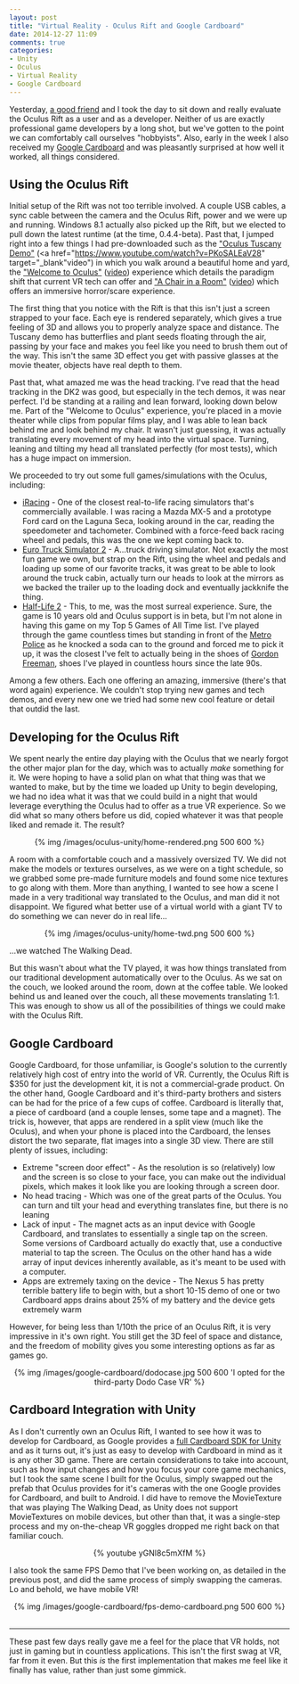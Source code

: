 ```yaml
---
layout: post
title: "Virtual Reality - Oculus Rift and Google Cardboard"
date: 2014-12-27 11:09
comments: true
categories: 
- Unity
- Oculus
- Virtual Reality
- Google Cardboard
---
```


Yesterday, <a href="https://twitter.com/alexanderjklein" target="_blank">a good friend</a> and I took the day to sit down and really evaluate the Oculus Rift as a user and as a developer. Neither of us are exactly professional game developers by a long shot, but we've gotten to the point we can comfortably call ourselves "hobbyists". Also, early in the week I also received my <a href="https://www.google.com/get/cardboard/" target="_blank">Google Cardboard</a> and was pleasantly surprised at how well it worked, all things considered.

Using the Oculus Rift
---------------------

Initial setup of the Rift was not too terrible involved. A couple USB cables, a sync cable between the camera and the Oculus Rift, power and we were up and running. Windows 8.1 actually also picked up the Rift, but we elected to pull down the latest runtime (at the time, 0.4.4-beta). Past that, I jumped right into a few things I had pre-downloaded such as the <a href="https://share.oculus.com/app/oculus-tuscany-demo" target="_blank">"Oculus Tuscany Demo"</a> (<a href="https://www.youtube.com/watch?v=PKoSALEaV28" target="_blank"video</a>") in which you walk around a beautiful home and yard, the <a href="http://treyte.ch/oculus/" target="_blank">"Welcome to Oculus"</a> (<a href="https://www.youtube.com/watch?v=L0sCgavlns4" target="_blank">video</a>) experience which details the paradigm shift that current VR tech can offer and <a href="https://share.oculus.com/app/a-chair-in-a-room" target="_blank">"A Chair in a Room"</a> (<a href="https://www.youtube.com/watch?v=L9lNKX35avE" target="_blank">video</a>) which offers an immersive horror/scare experience.

The first thing that you notice with the Rift is that this isn't just a screen strapped to your face. Each eye is rendered separately, which gives a true feeling of 3D and allows you to properly analyze space and distance. The Tuscany demo has butterflies and plant seeds floating through the air, passing by your face and makes you feel like you need to brush them out of the way. This isn't the same 3D effect you get with passive glasses at the movie theater, objects have real depth to them.

Past that, what amazed me was the head tracking. I've read that the head tracking in the DK2 was good, but especially in the tech demos, it was near perfect. I'd be standing at a railing and lean forward, looking down below me. Part of the "Welcome to Oculus" experience, you're placed in a movie theater while clips from popular films play, and I was able to lean back behind me and look behind my chair. It wasn't just guessing, it was actually translating every movement of my head into the virtual space. Turning, leaning and tilting my head all translated perfectly (for most tests), which has a huge impact on immersion.

We proceeded to try out some full games/simulations with the Oculus, including:

- <a href="http://www.iracing.com/" target="_blank">iRacing</a> - One of the closest real-to-life racing simulators that's commercially available. I was racing a Mazda MX-5 and a prototype Ford card on the Laguna Seca, looking around in the car, reading the speedometer and tachometer. Combined with a force-feed back racing wheel and pedals, this was the one we kept coming back to.
- <a href="http://store.steampowered.com/app/227300/" target="_blank">Euro Truck Simulator 2</a> - A...truck driving simulator. Not exactly the most fun game we own, but strap on the Rift, using the wheel and pedals and loading up some of our favorite tracks, it was great to be able to look around the truck cabin, actually turn our heads to look at the mirrors as we backed the trailer up to the loading dock and eventually jackknife the thing.
- <a href="http://store.steampowered.com/app/220/" target="_blank">Half-Life 2</a> - This, to me, was the most surreal experience. Sure, the game is 10 years old and Oculus support is in beta, but I'm not alone in having this game on my Top 5 Games of All Time list. I've played through the game countless times but standing in front of the <a href="http://hl2.wikia.com/wiki/Metro_Police" target="_blank">Metro Police</a> as he knocked a soda can to the ground and forced me to pick it up, it was the closest I've felt to actually being in the shoes of <a href="http://en.wikipedia.org/wiki/Gordon_Freeman" target="_blank">Gordon Freeman</a>, shoes I've played in countless hours since the late 90s.

Among a few others. Each one offering an amazing, immersive (there's that word again) experience. We couldn't stop trying new games and tech demos, and every new one we tried had some new cool feature or detail that outdid the last.

Developing for the Oculus Rift
------------------------------

We spent nearly the entire day playing with the Oculus that we nearly forgot the other major plan for the day, which was to actually <i>make</i> something for it. We were hoping to have a solid plan on what that thing was that we wanted to make, but by the time we loaded up Unity to begin developing, we had no idea what it was that we could build in a night that would leverage everything the Oculus had to offer as a true VR experience. So we did what so many others before us did, copied whatever it was that people liked and remade it. The result?

<center>{% img /images/oculus-unity/home-rendered.png 500 600 %}</center>

A room with a comfortable couch and a massively oversized TV. We did not make the models or textures ourselves, as we were on a tight schedule, so we grabbed some pre-made furniture models and found some nice textures to go along with them. More than anything, I wanted to see how a scene I made in a very traditional way translated to the Oculus, and man did it not disappoint. We figured what better use of a virtual world with a giant TV to do something we can never do in real life...

<center>{% img /images/oculus-unity/home-twd.png 500 600 %}</center>

...we watched The Walking Dead.

But this wasn't about what the TV played, it was how things translated from our traditional development automatically over to the Oculus. As we sat on the couch, we looked around the room, down at the coffee table. We looked behind us and leaned over the couch, all these movements translating 1:1. This was enough to show us all of the possibilities of things we could make with the Oculus Rift.

Google Cardboard
-----------------

Google Cardboard, for those unfamiliar, is Google's solution to the currently relatively high cost of entry into the world of VR. Currently, the Oculus Rift is $350 for just the development kit, it is not a commercial-grade product. On the other hand, Google Cardboard and it's third-party brothers and sisters can be had for the price of a few cups of coffee. Cardboard is literally that, a piece of cardboard (and a couple lenses, some tape and a magnet). The trick is, however, that apps are rendered in a split view (much like the Oculus), and when your phone is placed into the Cardboard, the lenses distort the two separate, flat images into a single 3D view. There are still plenty of issues, including:

- Extreme "screen door effect" - As the resolution is so (relatively) low and the screen is so close to your face, you can make out the individual pixels, which makes it look like you are looking through a screen door.
- No head tracing - Which was one of the great parts of the Oculus. You can turn and tilt your head and everything translates fine, but there is no leaning
- Lack of input - The magnet acts as an input device with Google Cardboard, and translates to essentially a single tap on the screen. Some versions of Cardboard actually do exactly that, use a conductive material to tap the screen. The Oculus on the other hand has a wide array of input devices inherently available, as it's meant to be used with a computer.
- Apps are extremely taxing on the device - The Nexus 5 has pretty terrible battery life to begin with, but a short 10-15 demo of one or two Cardboard apps drains about 25% of my battery and the device gets extremely warm

However, for being less than 1/10th the price of an Oculus Rift, it is very impressive in it's own right. You still get the 3D feel of space and distance, and the freedom of mobility gives you some interesting options as far as games go.

<center>{% img /images/google-cardboard/dodocase.jpg 500 600 'I opted for the third-party Dodo Case VR' %}</center>

Cardboard Integration with Unity
--------------------------------

As I don't currently own an Oculus Rift, I wanted to see how it was to develop for Cardboard, as Google provides a <a href="https://developers.google.com/cardboard/unity/reference" target="_blank">full Cardboard SDK for Unity</a> and as it turns out, it's just as easy to develop with Cardboard in mind as it is any other 3D game. There are certain considerations to take into account, such as how input changes and how you focus your core game mechanics, but I took the same scene I built for the Oculus, simply swapped out the prefab that Oculus provides for it's cameras with the one Google provides for Cardboard, and built to Android. I did have to remove the MovieTexture that was playing The Walking Dead, as Unity does not support MovieTextures on mobile devices, but other than that, it was a single-step process and my on-the-cheap VR goggles dropped me right back on that familiar couch.

<center>{% youtube yGNl8c5mXfM %}</center>

I also took the same FPS Demo that I've been working on, as detailed in the previous post, and did the same process of simply swapping the cameras. Lo and behold, we have mobile VR!

<center>{% img /images/google-cardboard/fps-demo-cardboard.png 500 600 %}</center>

<br/>

------

These past few days really gave me a feel for the place that VR holds, not just in gaming but in countless applications. This isn't the first swag at VR, far from it even. But this <i>is</i> the first implementation that makes me feel like it finally has value, rather than just some gimmick.
